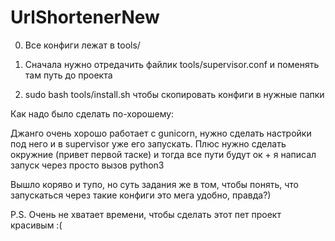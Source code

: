 # UrlShortenerNew

0. Все конфиги лежат в tools/

1. Сначала нужно отредачить файлик tools/supervisor.conf и поменять там путь до проекта

2. sudo bash tools/install.sh чтобы скопировать конфиги в нужные папки 

Как надо было сделать по-хорошему:

Джанго очень хорошо работает с gunicorn, нужно сделать настройки под него и в supervisor уже его запускать. Плюс нужно сделать окружние (привет первой таске) и тогда все пути будут ок + я написал запуск через просто вызов python3 


Вышло коряво и тупо, но суть задания же в том, чтобы понять, что запускаться через такие конфиги это мега удобно, правда?) 

P.S. Очень не хватает времени, чтобы сделать этот пет проект красивым :(